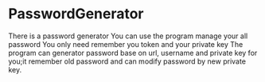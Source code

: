 # PasswordGenerator
There is a password generator
You can use the program manage your all password
You only need remember you token and your private key
The program can generator password base on url, username and private key for you;it remember old password and can modify password by new private key.
